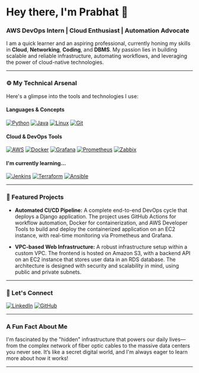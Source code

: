 # Hey there, I'm Prabhat 👋

### AWS DevOps Intern | Cloud Enthusiast | Automation Advocate

I am a quick learner and an aspiring professional, currently honing my skills in **Cloud**, **Networking**, **Coding**, and **DBMS**. My passion lies in building scalable and reliable infrastructure, automating workflows, and leveraging the power of cloud-native technologies.

---

### ⚙️ My Technical Arsenal

Here's a glimpse into the tools and technologies I use:

#### Languages & Concepts
[![Python](https://img.shields.io/badge/Python-3776AB?style=for-the-badge&logo=python&logoColor=white)](https://www.python.org/)
[![Java](https://img.shields.io/badge/Java-007396?style=for-the-badge&logo=java&logoColor=white)](https://www.java.com/en/)
[![Linux](https://img.shields.io/badge/Linux-FCC624?style=for-the-badge&logo=linux&logoColor=black)](https://www.linux.org/)
[![Git](https://img.shields.io/badge/Git-F05032?style=for-the-badge&logo=git&logoColor=white)](https://git-scm.com/)

#### Cloud & DevOps Tools
[![AWS](https://img.shields.io/badge/AWS-232F3E?style=for-the-badge&logo=amazon-aws&logoColor=white)](https://aws.amazon.com/)
[![Docker](https://img.shields.io/badge/Docker-2496ED?style=for-the-badge&logo=docker&logoColor=white)](https://www.docker.com/)
[![Grafana](https://img.shields.io/badge/Grafana-F46800?style=for-the-badge&logo=grafana&logoColor=white)](https://grafana.com/)
[![Prometheus](https://img.shields.io/badge/Prometheus-E6522C?style=for-the-badge&logo=prometheus&logoColor=white)](https://prometheus.io/)
[![Zabbix](https://img.shields.io/badge/Zabbix-E6263A?style=for-the-badge&logo=zabbix&logoColor=white)](https://www.zabbix.com/)

#### I'm currently learning...
[![Jenkins](https://img.shields.io/badge/Jenkins-D24939?style=for-the-badge&logo=jenkins&logoColor=white)](https://www.jenkins.io/)
[![Terraform](https://img.shields.io/badge/Terraform-7B42BC?style=for-the-badge&logo=terraform&logoColor=white)](https://www.terraform.io/)
[![Ansible](https://img.shields.io/badge/Ansible-EE0000?style=for-the-badge&logo=ansible&logoColor=white)](https://www.ansible.com/)

---

### 🚀 Featured Projects

- **Automated CI/CD Pipeline:** A complete end-to-end DevOps cycle that deploys a Django application. The project uses GitHub Actions for workflow automation, Docker for containerization, and AWS Developer Tools to build and deploy the containerized application on an EC2 instance, with real-time monitoring via Prometheus and Grafana.

- **VPC-based Web Infrastructure:** A robust infrastructure setup within a custom VPC. The frontend is hosted on Amazon S3, with a backend API on an EC2 instance that stores user data in an RDS database. The architecture is designed with security and scalability in mind, using public and private subnets.

---

### 🤝 Let's Connect

[![LinkedIn](https://img.shields.io/badge/LinkedIn-0A66C2?style=for-the-badge&logo=linkedin&logoColor=white)](https://www.linkedin.com/in/your_username/)
[![GitHub](https://img.shields.io/badge/GitHub-181717?style=for-the-badge&logo=github&logoColor=white)](https://github.com/your_username/)

---

### A Fun Fact About Me
I'm fascinated by the "hidden" infrastructure that powers our daily lives—from the complex network of fiber optic cables to the massive data centers you never see. It’s like a secret digital world, and I'm always eager to learn more about how it works!

---
